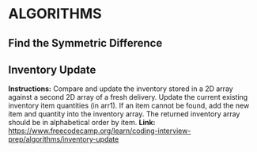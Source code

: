 # ALGORITHMS

## Find the Symmetric Difference
## Inventory Update
**Instructions:**
Compare and update the inventory stored in a 2D array against a second 2D array of a fresh delivery. Update the current existing inventory item quantities (in arr1). If an item cannot be found, add the new item and quantity into the inventory array. The returned inventory array should be in alphabetical order by item.
**Link:** https://www.freecodecamp.org/learn/coding-interview-prep/algorithms/inventory-update